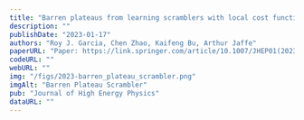 ```yaml
---
title: "Barren plateaus from learning scramblers with local cost functions"
description: ""
publishDate: "2023-01-17"
authors: "Roy J. Garcia, Chen Zhao, Kaifeng Bu, Arthur Jaffe"
paperURL: "Paper: https://link.springer.com/article/10.1007/JHEP01(2023)090"
codeURL: ""
webURL: ""
img: "/figs/2023-barren_plateau_scrambler.png"
imgAlt: "Barren Plateau Scrambler"
pub: "Journal of High Energy Physics"
dataURL: ""
---
```

